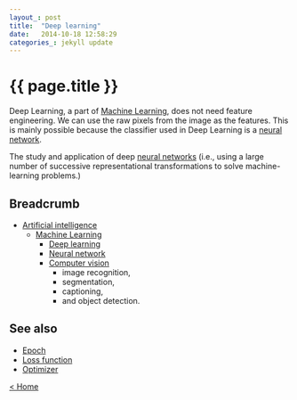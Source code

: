 ```yaml
---
layout_: post
title:  "Deep learning"
date:   2014-10-18 12:58:29
categories_: jekyll update
---
```


# {{ page.title }}

Deep Learning, a part of [Machine Learning](/ai/glossary/machine-learning.html), does not need feature engineering. We can use the raw pixels 
from the image as the features. This is mainly possible because the classifier used in Deep Learning is a [neural network](/ai/glossary/neural-network.html).

The study and application of deep [neural networks](/ai/glossary/neural-network.html) (i.e., using a large number of successive representational 
transformations to solve machine-learning problems.)


## Breadcrumb

- [Artificial intelligence](artificial-intelligence.html)
  - [Machine Learning](machine-learning.html)
    - [Deep learning](deep-learning.html)
    - [Neural network](neural-network.html)
    - [Computer vision](computer-vision.html)
        - image recognition, 
        - segmentation, 
        - captioning, 
        - and object detection.


## See also

- [Epoch](epoch.html) 
- [Loss function](loss.html) 
- [Optimizer](optimizer.html)

[< Home](..)